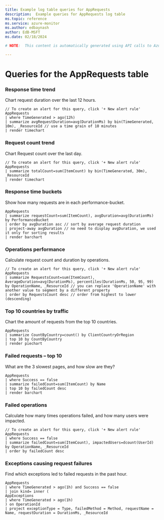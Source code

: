 ```yaml
---
title: Example log table queries for AppRequests
description:  Example queries for AppRequests log table
ms.topic: reference
ms.service: azure-monitor
ms.author: edbaynash
author: EdB-MSFT
ms.date: 02/18/2024

# NOTE:  This content is automatically generated using API calls to Azure. Any edits made on these files will be overwritten in the next run of the script. 

---
```


# Queries for the AppRequests table


### Response time trend  


Chart request duration over the last 12 hours.  

```query
// To create an alert for this query, click '+ New alert rule'
AppRequests
| where TimeGenerated > ago(12h) 
| summarize avgRequestDuration=avg(DurationMs) by bin(TimeGenerated, 10m), _ResourceId // use a time grain of 10 minutes
| render timechart
```



### Request count trend  


Chart Request count over the last day.  

```query
// To create an alert for this query, click '+ New alert rule'
AppRequests
| summarize totalCount=sum(ItemCount) by bin(TimeGenerated, 30m), _ResourceId
| render timechart
```



### Response time buckets  


Show how many requests are in each performance-bucket.  

```query
AppRequests
| summarize requestCount=sum(ItemCount), avgDuration=avg(DurationMs) by PerformanceBucket
| order by avgDuration asc // sort by average request duration
| project-away avgDuration // no need to display avgDuration, we used it only for sorting results
| render barchart
```



### Operations performance  


Calculate request count and duration by operations.  

```query
// To create an alert for this query, click '+ New alert rule'
AppRequests
| summarize RequestsCount=sum(ItemCount), AverageDuration=avg(DurationMs), percentiles(DurationMs, 50, 95, 99) by OperationName, _ResourceId // you can replace 'OperationName' with another value to segment by a different property
| order by RequestsCount desc // order from highest to lower (descending)
```



### Top 10 countries by traffic  


Chart the amount of requests from the top 10 countries.  

```query
AppRequests
| summarize CountByCountry=count() by ClientCountryOrRegion
| top 10 by CountByCountry
| render piechart
```



### Failed requests – top 10  


What are the 3 slowest pages, and how slow are they?  

```query
AppRequests
| where Success == false
| summarize failedCount=sum(ItemCount) by Name
| top 10 by failedCount desc
| render barchart
```



### Failed operations  


Calculate how many times operations failed, and how many users were impacted.  

```query
// To create an alert for this query, click '+ New alert rule'
AppRequests
| where Success == false
| summarize failedCount=sum(ItemCount), impactedUsers=dcount(UserId) by OperationName, _ResourceId
| order by failedCount desc
```



### Exceptions causing request failures  


Find which exceptions led to failed requests in the past hour.  

```query
AppRequests
| where TimeGenerated > ago(1h) and Success == false
| join kind= inner (
AppExceptions
| where TimeGenerated > ago(1h)
) on OperationId
| project exceptionType = Type, failedMethod = Method, requestName = Name, requestDuration = DurationMs, _ResourceId
```

